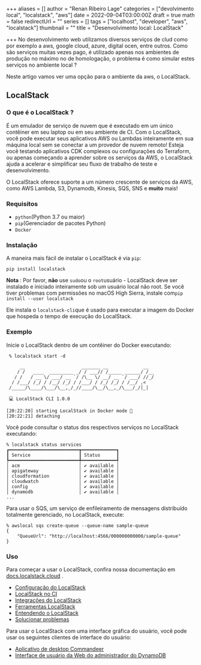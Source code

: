 +++
aliases = []
author = "Renan Ribeiro Lage"
categories = ["devolvimento local", "localstack", "aws"]
date = 2022-09-04T03:00:00Z
draft = true
math = false
redirectUrl = ""
series = []
tags = ["localhost", "developer", "aws", "localstack"]
thumbnail = ""
title = "Desenvolvimento local: LocalStack"

+++
No desenvolvimento web utilizamos diversos serviços de clud como por exemplo a aws, google cloud, azure, digital ocen, entre outros. Como são serviços muitas vezes pago, é utilizado apenas nos ambientes de produção no máximo no de homologação, o problema é como simular estes serviços no ambiente local ? 

Neste artigo vamos ver uma opção para o ambiente da aws, o LocalStack.

## LocalStack

### O que é o LocalStack ?

É um emulador de serviço de nuvem que é executado em um único contêiner em seu laptop ou em seu ambiente de CI. Com o LocalStack, você pode executar seus aplicativos AWS ou Lambdas inteiramente em sua máquina local sem se conectar a um provedor de nuvem remoto! Esteja você testando aplicativos CDK complexos ou configurações do Terraform, ou apenas começando a aprender sobre os serviços da AWS, o LocalStack ajuda a acelerar e simplificar seu fluxo de trabalho de teste e desenvolvimento.

O LocalStack oferece suporte a um número crescente de serviços da AWS, como AWS Lambda, S3, Dynamodb, Kinesis, SQS, SNS e **muito** mais!

### Requisitos

* `python`(Python 3.7 ou maior)
* `pip`(Gerenciador de pacotes Python)
* `Docker`

### Instalação

A maneira mais fácil de instalar o LocalStack é via `pip`:

    pip install localstack
    

**Nota** : Por favor, **não** use `sudo`ou o `root`usuário - LocalStack deve ser instalado e iniciado inteiramente sob um usuário local não root. Se você tiver problemas com permissões no macOS High Sierra, instale com`pip install --user localstack`

Ele instala o `localstack-cli`que é usado para executar a imagem do Docker que hospeda o tempo de execução do LocalStack.

### Exemplo

Inicie o LocalStack dentro de um contêiner do Docker executando:

     % localstack start -d
    
         __                     _______ __             __
        / /   ____  _________ _/ / ___// /_____ ______/ /__
       / /   / __ \/ ___/ __ `/ /\__ \/ __/ __ `/ ___/ //_/
      / /___/ /_/ / /__/ /_/ / /___/ / /_/ /_/ / /__/ ,<
     /_____/\____/\___/\__,_/_//____/\__/\__,_/\___/_/|_|
    
     💻 LocalStack CLI 1.0.0
    
    [20:22:20] starting LocalStack in Docker mode 🐳
    [20:22:21] detaching
    

Você pode consultar o status dos respectivos serviços no LocalStack executando:

    % localstack status services
    ┏━━━━━━━━━━━━━━━━━━━━━━━━━━┳━━━━━━━━━━━━━┓
    ┃ Service                  ┃ Status      ┃
    ┡━━━━━━━━━━━━━━━━━━━━━━━━━━╇━━━━━━━━━━━━━┩
    │ acm                      │ ✔ available │
    │ apigateway               │ ✔ available │
    │ cloudformation           │ ✔ available │
    │ cloudwatch               │ ✔ available │
    │ config                   │ ✔ available │
    │ dynamodb                 │ ✔ available │
    ...
    

Para usar o SQS, um serviço de enfileiramento de mensagens distribuído totalmente gerenciado, no LocalStack, execute:

    % awslocal sqs create-queue --queue-name sample-queue
    {
        "QueueUrl": "http://localhost:4566/000000000000/sample-queue"
    }

### Uso

Para começar a usar o LocalStack, confira nossa documentação em [docs.localstack.cloud](https://docs.localstack.cloud/) .

* [Configuração do LocalStack](https://docs.localstack.cloud/localstack/configuration/)
* [LocalStack no CI](https://docs.localstack.cloud/ci/)
* [Integrações do LocalStack](https://docs.localstack.cloud/integrations/)
* [Ferramentas LocalStack](https://docs.localstack.cloud/tools/)
* [Entendendo o LocalStack](https://docs.localstack.cloud/localstack/)
* [Solucionar problemas](https://github.com/localstack/localstack/blob/master/doc/troubleshoot/README.md)

Para usar o LocalStack com uma interface gráfica do usuário, você pode usar os seguintes clientes de interface do usuário:

* [Aplicativo de desktop Commandeer](https://getcommandeer.com/)
* [Interface de usuário da Web do administrador do DynamoDB](https://www.npmjs.com/package/dynamodb-admin)
